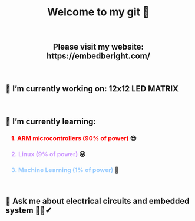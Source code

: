 
<h1 style="text-align: center;">Welcome to my git 👋</h1>
<p>&nbsp;</p>
<h2 style="text-align: center;"> Please visit my website: https://embedberight.com/ </h2>
<p>&nbsp;</p>
<h2>🔭 I&rsquo;m currently working on: 12x12 LED MATRIX</h2>
<p>&nbsp;</p>
<h2>🌱 I&rsquo;m currently learning:&nbsp;</h2>
<h3><strong>&nbsp; &nbsp; <span style="color: #ff0000;">1. ARM microcontrollers (90% of power)</span> 😎</strong></h3>
<h3><strong>&nbsp; &nbsp; <span style="color: #cc99ff;">2. Linux (9% of power)</span> 😜</strong></h3>
<h3><strong>&nbsp; &nbsp; <span style="color: #99ccff;">3. Machine Learning (1% of power)</span> 🤩</strong></h3>
<p>&nbsp;</p>
<h2>💬 Ask me about electrical circuits and embedded system 🐱&zwj;👤✔</h2> 
